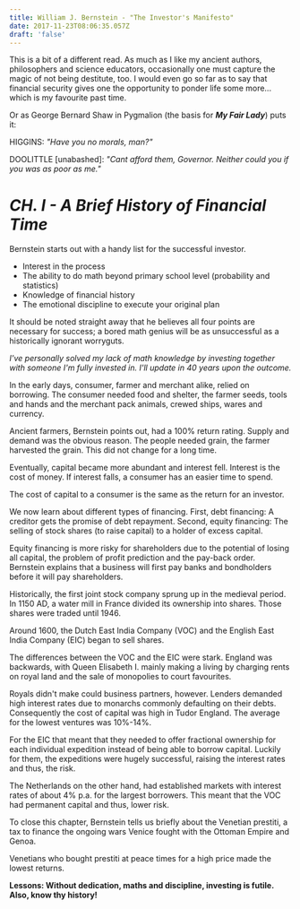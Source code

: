 ```yaml
---
title: William J. Bernstein - "The Investor's Manifesto"
date: 2017-11-23T08:06:35.057Z
draft: 'false'
---
```

This is a bit of a different read. As much as I like my ancient authors, philosophers and science educators, occasionally one must capture the magic of not being destitute, too. I would even go so far as to say that financial security gives one the opportunity to ponder life some more... which is my favourite past time.

Or as George Bernard Shaw in Pygmalion (the basis for ***My Fair Lady***) puts it:

HIGGINS: *"Have you no morals, man?"*

DOOLITTLE [unabashed]: *"Cant afford them, Governor. Neither could you if you was as poor as me."*



# *CH. I - A Brief History of Financial Time*

Bernstein starts out with a handy list for the successful investor. 

- Interest in the process
- The ability to do math beyond primary school level (probability and statistics)
- Knowledge of financial history
- The emotional discipline to execute your original plan

It should be noted straight away that he believes all four points are necessary for success; a bored math genius will be as unsuccessful as a historically ignorant worryguts.

*I've personally solved my lack of math knowledge by investing together with someone I'm fully invested in. I'll update in 40 years upon the outcome.*

In the early days, consumer, farmer and merchant alike, relied on borrowing. The consumer needed food and shelter, the farmer seeds, tools and hands and the merchant pack animals, crewed ships, wares and currency.

Ancient farmers, Bernstein points out, had a 100% return rating. Supply and demand was the obvious reason. The people needed grain, the farmer harvested the grain. This did not change for a long time.

Eventually, capital became more abundant and interest fell. Interest is the cost of money. If interest falls, a consumer has an easier time to spend.

The cost of capital to a consumer is the same as the return for an investor.

We now learn about different types of financing. First, debt financing: A creditor gets the promise of debt repayment. Second, equity financing: The selling of stock shares (to raise capital) to a holder of excess capital.

Equity financing is more risky for shareholders due to the potential of losing all capital, the problem of profit prediction and the pay-back order. Bernstein explains that a business will first pay banks and bondholders before it will pay shareholders.

Historically, the first joint stock company sprung up in the medieval period. In 1150 AD, a water mill in France divided its ownership into shares. Those shares were traded until 1946.

Around 1600, the Dutch East India Company (VOC) and the English East India Company (EIC) began to sell shares.

The differences between the VOC and the EIC were stark. England was backwards, with Queen Elisabeth I. mainly making a living by charging rents on royal land and the sale of monopolies to court favourites.

Royals didn't make could business partners, however. Lenders demanded high interest rates due to monarchs commonly defaulting on their debts. Consequently the cost of capital was high in Tudor England. The average for the lowest ventures was 10%-14%.

For the EIC that meant that they needed to offer fractional ownership for each individual expedition instead of being able to borrow capital. Luckily for them, the expeditions were hugely successful, raising the interest rates and thus, the risk.

The Netherlands on the other hand, had established markets with interest rates of about 4% p.a. for the largest borrowers. This meant that the VOC had permanent capital and thus, lower risk.

To close this chapter, Bernstein tells us briefly about the Venetian prestiti, a tax to finance the ongoing wars Venice fought with the Ottoman Empire and Genoa.

Venetians who bought prestiti at peace times for a high price made the lowest returns.

**Lessons: Without dedication, maths and discipline, investing is futile. Also, know thy history!**






